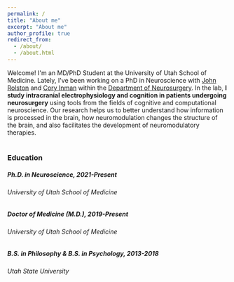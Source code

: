 ```yaml
---
permalink: /
title: "About me"
excerpt: "About me"
author_profile: true
redirect_from:
  - /about/
  - /about.html
---
```


Welcome! I'm an MD/PhD Student at the University of Utah School of Medicine. Lately, I've been working on a PhD in Neuroscience with [John Rolston](https://www.rolstonlab.com) and [Cory Inman](http://inman-lab.com/) within the [Department of Neurosurgery](https://medicine.utah.edu/neurosurgery/). In the lab, **I study intracranial electrophysiology and cognition in patients undergoing neurosurgery** using tools from the fields of cognitive and computational neuroscience. Our research helps us to better understand how information is processed in the brain, how neuromodulation changes the structure of the brain, and also facilitates the development of neuromodulatory therapies.
#
### Education

##### Ph.D. in Neuroscience, 2021-Present
###### *University of Utah School of Medicine*
###
##### Doctor of Medicine (M.D.), 2019-Present
###### *University of Utah School of Medicine*
###
##### B.S. in Philosophy & B.S. in Psychology, 2013-2018
###### *Utah State University*
